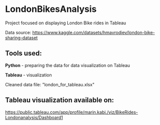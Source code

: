 # LondonBikesAnalysis

Project focused on displaying London Bike rides in Tableau

Data source: https://www.kaggle.com/datasets/hmavrodiev/london-bike-sharing-dataset

## Tools used: 

**Python** - preparing the data for data visualization on Tableau

**Tableau** - visualization

Cleaned data file: "london_for_tableau.xlsx"

## Tableau visualization available on: 

https://public.tableau.com/app/profile/marin.kabi./viz/BikeRides-Londonanalysis/Dashboard1 
